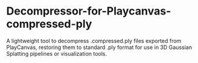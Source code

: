 # Decompressor-for-Playcanvas-compressed-ply
A lightweight tool to decompress .compressed.ply files exported from PlayCanvas, restoring them to standard .ply format for use in 3D Gaussian Splatting pipelines or visualization tools.
